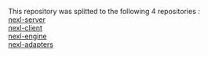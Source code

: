 This repository was splitted to the following 4 repositories :<br/>
[nexl-server](https://github.com/yevgeny-sergeyev/nexl-server)<br/>
[nexl-client](https://github.com/yevgeny-sergeyev/nexl-client)<br/>
[nexl-engine](https://github.com/yevgeny-sergeyev/nexl-engine)<br/>
[nexl-adapters](https://github.com/yevgeny-sergeyev/nexl-adapters)